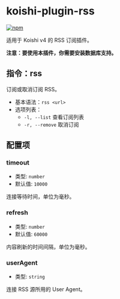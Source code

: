 # koishi-plugin-rss
 
[![npm](https://img.shields.io/npm/v/koishi-plugin-rss?style=flat-square)](https://www.npmjs.com/package/koishi-plugin-rss)

适用于 Koishi v4 的 RSS 订阅插件。

**注意：要使用本插件，你需要安装数据库支持。**

## 指令：rss

订阅或取消订阅 RSS。

- 基本语法：`rss <url>`
- 选项列表：
  - `-l, --list` 查看订阅列表
  - `-r, --remove` 取消订阅

## 配置项

### timeout

- 类型: `number`
- 默认值: `10000`

连接等待时间，单位为毫秒。

### refresh

- 类型: `number`
- 默认值: `60000`

内容刷新的时间间隔，单位为毫秒。

### userAgent

- 类型: `string`

连接 RSS 源所用的 User Agent。
